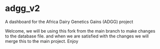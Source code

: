 # adgg_v2
A dashboard for the Africa Dairy Genetics Gains (ADGG) project

Welcome, we will be using this fork from the main branch to make changes to the database file. and when we are satisfied with 
the changes we will merge this to the main project. Enjoy

